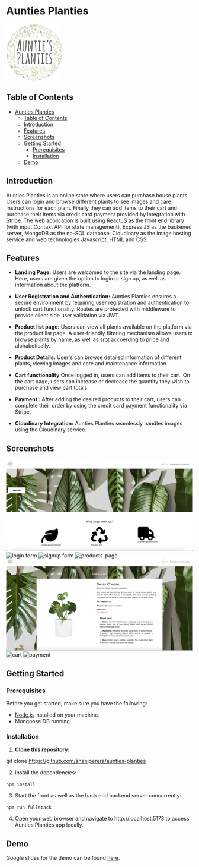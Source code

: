 # Aunties Planties

![Alt text](./aunties-planties-client/src/assets/new-logo.png)


## Table of Contents

- [Aunties Planties](#aunties-planties)
  - [Table of Contents](#table-of-contents)
  - [Introduction](#introduction)
  - [Features](#features)
  - [Screenshots](#screenshots)
  - [Getting Started](#getting-started)
    - [Prerequisites](#prerequisites)
    - [Installation](#installation)
  - [Demo](#demo)

## Introduction
Aunties Planties is an online store where users can purchase house plants. Users can login and browse different plants to see images and care instructions for  each plant. Finally they can add items to their cart and purchase their items via credit card payment provided by integration with Stripe. The web application is built using ReactJS as the front end library (with input Contaxt API for state management), Express JS as the backened server, MongoDB as the no-SQL database, Cloudinary as the  image hosting service and web technologies Javascript, HTML and CSS.

## Features

- **Landing Page:** Users are welcomed to the site via the landing page. Here, users are given the option to login or sign up, as well as information about the platform.

- **User Registration and Authentication:** Aunties Planties ensures a secure environment by requiring user registration and authentication to unlock cart functionality. Routes are protected with middleware to provide client side user validation via JWT.

- **Product list page:** Users can view all plants available on the platform via the product list page. A user-friendly filtering mechanism allows users to browse plants by name, as well as srot accoerding to price and alphabetically.

- **Product Details:** User's can browse detailed information of different plants, viewing images and care and maintenance information.

- **Cart functionality** Once logged in, users can add items to their cart. On the cart page, users can increase or decrease the quantity they wish to purchase and view cart totals

- **Payment :** After adding the desired products to their cart, users can complete their order by using the credit card payment functionality via Stripe.

- **Cloudinary Integration:** Aunties Planties seamlessly handles images using the Cloudinary service.

## Screenshots

![homepage](./aunties-planties-client/src/assets/home-page.png)
![login form](./aunties-planties-client/src/assets/login.png)
![signup form](./aunties-planties-client/src/assets/sign-up.png)
![products-page](./aunties-planties-client/src/assets/all-products.png)
![product-details-page](./aunties-planties-client/src/assets/product-detail.png)
![cart](./aunties-planties-client/src/assets/cart.png)
![payment](./aunties-planties-client/src/assets/.png)

## Getting Started

### Prerequisites

Before you get started, make sure you have the following:

- [Node.js](https://nodejs.org/) installed on your machine.
- Mongoose DB running

### Installation

1. **Clone this repository:**

git clone https://github.com/shaniperera/aunties-planties

2. Install the dependencies:

 ``npm install``


3. Start the front as well as the back end backend server concurrently: 

``npm run fullstack``

4. Open your web browser and navigate to http://localhost:5173 to access Aunties Planties app locally.

## Demo
Google slides for the demo can be found [here](https://docs.google.com/presentation/d/1Vz8T4SZfG-dkbUATO7QyWwbYX8Bj0q4hdbeBkDmFgmM/edit?usp=sharing).